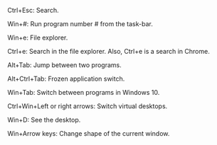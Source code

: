 Ctrl+Esc: Search.

Win+#: Run program number # from the task-bar.

Win+e: File explorer.

Ctrl+e: Search in the file explorer. 
        Also, Ctrl+e is a search in Chrome.

Alt+Tab: Jump between two programs.

Alt+Ctrl+Tab: Frozen application switch.

Win+Tab: Switch between programs in Windows 10.

Ctrl+Win+Left or right arrows: Switch virtual desktops.

Win+D: See the desktop.

Win+Arrow keys: Change shape of the current window.





